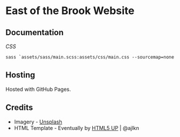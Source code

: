 # East of the Brook Website

## Documentation

*CSS*

```
sass `assets/sass/main.scss:assets/css/main.css --sourcemap=none
```

## Hosting

Hosted with GitHub Pages.

## Credits

* Imagery - [Unsplash](unsplash.com)
* HTML Template - Eventually by [HTML5 UP](html5up.net) | @ajlkn
